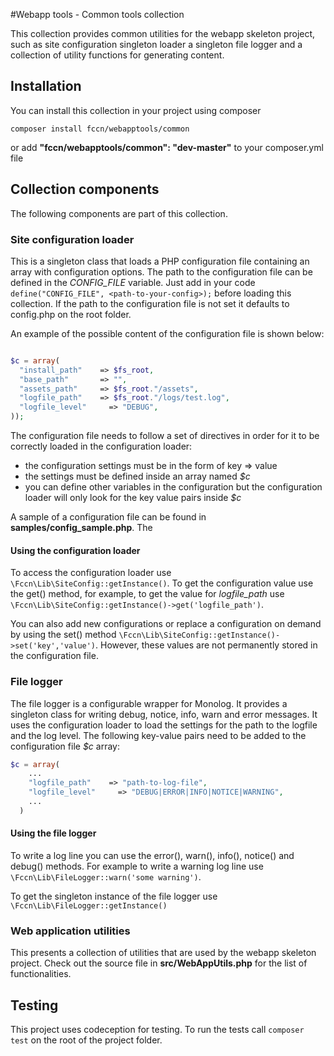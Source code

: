 #Webapp tools - Common tools collection

This collection provides common utilities for the webapp skeleton project, such as site configuration singleton loader a singleton file logger and a collection of utility functions for generating content.


## Installation

You can install this collection in your project using composer
```
composer install fccn/webapptools/common

```
or add **"fccn/webapptools/common": "dev-master"** to your composer.yml file

## Collection components

The following components are part of this collection.

### Site configuration loader

This is a singleton class that loads a PHP configuration file containing an array with configuration options. The path to the configuration file can be defined in the *CONFIG_FILE* variable. Just add in your code ``define("CONFIG_FILE", <path-to-your-config>);`` before loading this collection. If the path to the configuration file is not set it defaults to config.php on the root folder.

An example of the possible content of the configuration file is shown below:

```php

$c = array(
  "install_path"    => $fs_root,
  "base_path"       => "",
  "assets_path"     => $fs_root."/assets",
  "logfile_path"    => $fs_root."/logs/test.log",
  "logfile_level"     => "DEBUG",
));

```

The configuration file needs to follow a set of directives in order for it to be correctly loaded in the configuration loader:
- the configuration settings must be in the form of key => value
- the settings must be defined inside an array named *$c*
- you can define other variables in the configuration but the configuration loader will only look for the key value pairs inside *$c*

A sample of a configuration file can be found in **samples/config_sample.php**. The

#### Using the configuration loader

To access the configuration loader use ``\Fccn\Lib\SiteConfig::getInstance()``. To get the configuration value use the get() method, for example, to get the value for *logfile_path* use ``\Fccn\Lib\SiteConfig::getInstance()->get('logfile_path')``.

You can also add new configurations or replace a configuration on demand by using the set() method ``\Fccn\Lib\SiteConfig::getInstance()->set('key','value')``. However, these values are not permanently stored in the configuration file.

### File logger

The file logger is a configurable wrapper for Monolog. It provides a singleton class for writing debug, notice, info, warn and error messages. It uses the configuration loader to load the settings for the path to the logfile and the log level. The following key-value pairs need to be added to the configuration file *$c* array:
```php
$c = array(
    ...
    "logfile_path"    => "path-to-log-file",
    "logfile_level"     => "DEBUG|ERROR|INFO|NOTICE|WARNING",
    ...
  )
```

#### Using the file logger

To write a log line you can use the error(), warn(), info(), notice() and debug() methods. For example to write a warning log line use  ``\Fccn\Lib\FileLogger::warn('some warning')``.

To get the singleton instance of the file logger use ``\Fccn\Lib\FileLogger::getInstance()``


### Web application utilities

This presents a collection of utilities that are used by the webapp skeleton project. Check out the source file in **src/WebAppUtils.php** for the list of functionalities.

## Testing

This project uses codeception for testing. To run the tests call ``composer test`` on the root of the project folder.
